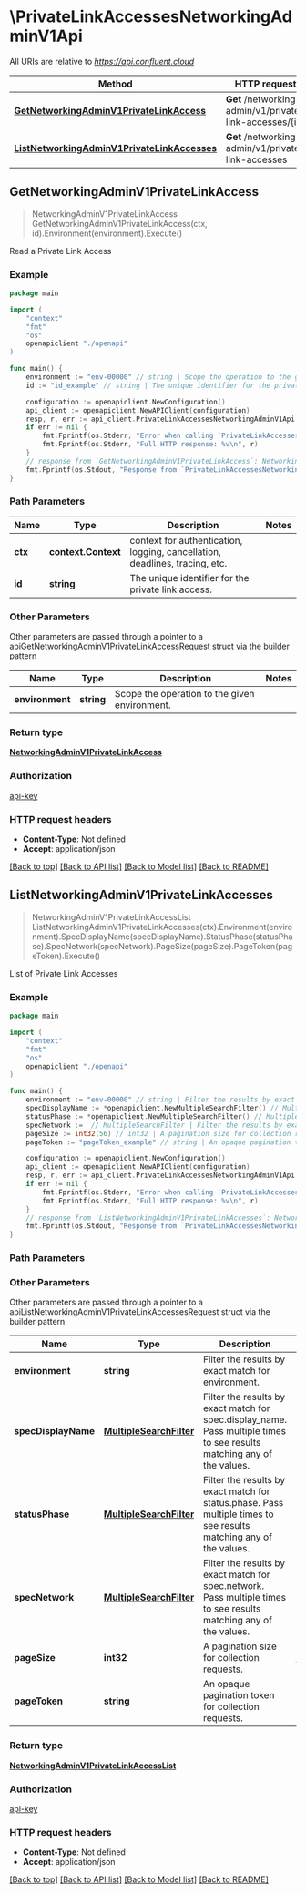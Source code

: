 # \PrivateLinkAccessesNetworkingAdminV1Api

All URIs are relative to *https://api.confluent.cloud*

Method | HTTP request | Description
------------- | ------------- | -------------
[**GetNetworkingAdminV1PrivateLinkAccess**](PrivateLinkAccessesNetworkingAdminV1Api.md#GetNetworkingAdminV1PrivateLinkAccess) | **Get** /networking-admin/v1/private-link-accesses/{id} | Read a Private Link Access
[**ListNetworkingAdminV1PrivateLinkAccesses**](PrivateLinkAccessesNetworkingAdminV1Api.md#ListNetworkingAdminV1PrivateLinkAccesses) | **Get** /networking-admin/v1/private-link-accesses | List of Private Link Accesses



## GetNetworkingAdminV1PrivateLinkAccess

> NetworkingAdminV1PrivateLinkAccess GetNetworkingAdminV1PrivateLinkAccess(ctx, id).Environment(environment).Execute()

Read a Private Link Access



### Example

```go
package main

import (
    "context"
    "fmt"
    "os"
    openapiclient "./openapi"
)

func main() {
    environment := "env-00000" // string | Scope the operation to the given environment.
    id := "id_example" // string | The unique identifier for the private link access.

    configuration := openapiclient.NewConfiguration()
    api_client := openapiclient.NewAPIClient(configuration)
    resp, r, err := api_client.PrivateLinkAccessesNetworkingAdminV1Api.GetNetworkingAdminV1PrivateLinkAccess(context.Background(), id).Environment(environment).Execute()
    if err != nil {
        fmt.Fprintf(os.Stderr, "Error when calling `PrivateLinkAccessesNetworkingAdminV1Api.GetNetworkingAdminV1PrivateLinkAccess``: %v\n", err)
        fmt.Fprintf(os.Stderr, "Full HTTP response: %v\n", r)
    }
    // response from `GetNetworkingAdminV1PrivateLinkAccess`: NetworkingAdminV1PrivateLinkAccess
    fmt.Fprintf(os.Stdout, "Response from `PrivateLinkAccessesNetworkingAdminV1Api.GetNetworkingAdminV1PrivateLinkAccess`: %v\n", resp)
}
```

### Path Parameters


Name | Type | Description  | Notes
------------- | ------------- | ------------- | -------------
**ctx** | **context.Context** | context for authentication, logging, cancellation, deadlines, tracing, etc.
**id** | **string** | The unique identifier for the private link access. | 

### Other Parameters

Other parameters are passed through a pointer to a apiGetNetworkingAdminV1PrivateLinkAccessRequest struct via the builder pattern


Name | Type | Description  | Notes
------------- | ------------- | ------------- | -------------
 **environment** | **string** | Scope the operation to the given environment. | 


### Return type

[**NetworkingAdminV1PrivateLinkAccess**](networking-admin.v1.PrivateLinkAccess.md)

### Authorization

[api-key](../README.md#api-key)

### HTTP request headers

- **Content-Type**: Not defined
- **Accept**: application/json

[[Back to top]](#) [[Back to API list]](../README.md#documentation-for-api-endpoints)
[[Back to Model list]](../README.md#documentation-for-models)
[[Back to README]](../README.md)


## ListNetworkingAdminV1PrivateLinkAccesses

> NetworkingAdminV1PrivateLinkAccessList ListNetworkingAdminV1PrivateLinkAccesses(ctx).Environment(environment).SpecDisplayName(specDisplayName).StatusPhase(statusPhase).SpecNetwork(specNetwork).PageSize(pageSize).PageToken(pageToken).Execute()

List of Private Link Accesses



### Example

```go
package main

import (
    "context"
    "fmt"
    "os"
    openapiclient "./openapi"
)

func main() {
    environment := "env-00000" // string | Filter the results by exact match for environment.
    specDisplayName := *openapiclient.NewMultipleSearchFilter() // MultipleSearchFilter | Filter the results by exact match for spec.display_name. Pass multiple times to see results matching any of the values. (optional)
    statusPhase := *openapiclient.NewMultipleSearchFilter() // MultipleSearchFilter | Filter the results by exact match for status.phase. Pass multiple times to see results matching any of the values. (optional)
    specNetwork :=  // MultipleSearchFilter | Filter the results by exact match for spec.network. Pass multiple times to see results matching any of the values. (optional)
    pageSize := int32(56) // int32 | A pagination size for collection requests. (optional) (default to 10)
    pageToken := "pageToken_example" // string | An opaque pagination token for collection requests. (optional)

    configuration := openapiclient.NewConfiguration()
    api_client := openapiclient.NewAPIClient(configuration)
    resp, r, err := api_client.PrivateLinkAccessesNetworkingAdminV1Api.ListNetworkingAdminV1PrivateLinkAccesses(context.Background()).Environment(environment).SpecDisplayName(specDisplayName).StatusPhase(statusPhase).SpecNetwork(specNetwork).PageSize(pageSize).PageToken(pageToken).Execute()
    if err != nil {
        fmt.Fprintf(os.Stderr, "Error when calling `PrivateLinkAccessesNetworkingAdminV1Api.ListNetworkingAdminV1PrivateLinkAccesses``: %v\n", err)
        fmt.Fprintf(os.Stderr, "Full HTTP response: %v\n", r)
    }
    // response from `ListNetworkingAdminV1PrivateLinkAccesses`: NetworkingAdminV1PrivateLinkAccessList
    fmt.Fprintf(os.Stdout, "Response from `PrivateLinkAccessesNetworkingAdminV1Api.ListNetworkingAdminV1PrivateLinkAccesses`: %v\n", resp)
}
```

### Path Parameters



### Other Parameters

Other parameters are passed through a pointer to a apiListNetworkingAdminV1PrivateLinkAccessesRequest struct via the builder pattern


Name | Type | Description  | Notes
------------- | ------------- | ------------- | -------------
 **environment** | **string** | Filter the results by exact match for environment. | 
 **specDisplayName** | [**MultipleSearchFilter**](MultipleSearchFilter.md) | Filter the results by exact match for spec.display_name. Pass multiple times to see results matching any of the values. | 
 **statusPhase** | [**MultipleSearchFilter**](MultipleSearchFilter.md) | Filter the results by exact match for status.phase. Pass multiple times to see results matching any of the values. | 
 **specNetwork** | [**MultipleSearchFilter**](MultipleSearchFilter.md) | Filter the results by exact match for spec.network. Pass multiple times to see results matching any of the values. | 
 **pageSize** | **int32** | A pagination size for collection requests. | [default to 10]
 **pageToken** | **string** | An opaque pagination token for collection requests. | 

### Return type

[**NetworkingAdminV1PrivateLinkAccessList**](networking-admin.v1.PrivateLinkAccessList.md)

### Authorization

[api-key](../README.md#api-key)

### HTTP request headers

- **Content-Type**: Not defined
- **Accept**: application/json

[[Back to top]](#) [[Back to API list]](../README.md#documentation-for-api-endpoints)
[[Back to Model list]](../README.md#documentation-for-models)
[[Back to README]](../README.md)

